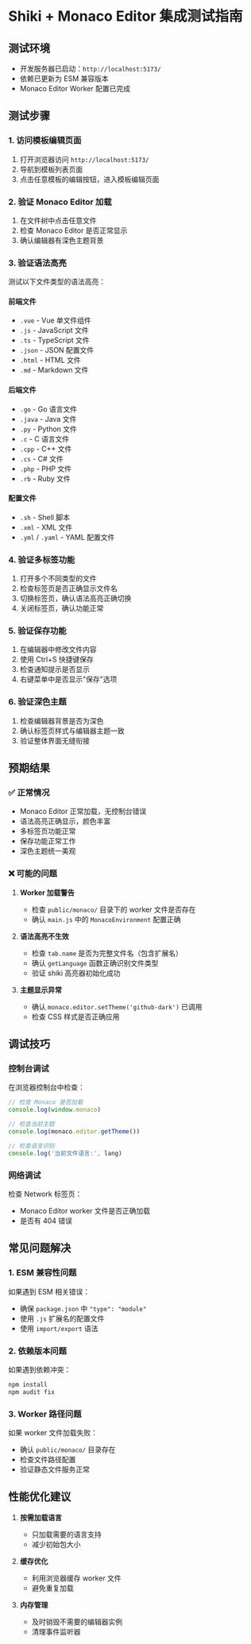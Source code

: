 # Shiki + Monaco Editor 集成测试指南

## 测试环境

- 开发服务器已启动：`http://localhost:5173/`
- 依赖已更新为 ESM 兼容版本
- Monaco Editor Worker 配置已完成

## 测试步骤

### 1. 访问模板编辑页面

1. 打开浏览器访问 `http://localhost:5173/`
2. 导航到模板列表页面
3. 点击任意模板的编辑按钮，进入模板编辑页面

### 2. 验证 Monaco Editor 加载

1. 在文件树中点击任意文件
2. 检查 Monaco Editor 是否正常显示
3. 确认编辑器有深色主题背景

### 3. 验证语法高亮

测试以下文件类型的语法高亮：

#### 前端文件
- `.vue` - Vue 单文件组件
- `.js` - JavaScript 文件
- `.ts` - TypeScript 文件
- `.json` - JSON 配置文件
- `.html` - HTML 文件
- `.md` - Markdown 文件

#### 后端文件
- `.go` - Go 语言文件
- `.java` - Java 文件
- `.py` - Python 文件
- `.c` - C 语言文件
- `.cpp` - C++ 文件
- `.cs` - C# 文件
- `.php` - PHP 文件
- `.rb` - Ruby 文件

#### 配置文件
- `.sh` - Shell 脚本
- `.xml` - XML 文件
- `.yml` / `.yaml` - YAML 配置文件

### 4. 验证多标签功能

1. 打开多个不同类型的文件
2. 检查标签页是否正确显示文件名
3. 切换标签页，确认语法高亮正确切换
4. 关闭标签页，确认功能正常

### 5. 验证保存功能

1. 在编辑器中修改文件内容
2. 使用 Ctrl+S 快捷键保存
3. 检查通知提示是否显示
4. 右键菜单中是否显示"保存"选项

### 6. 验证深色主题

1. 检查编辑器背景是否为深色
2. 确认标签页样式与编辑器主题一致
3. 验证整体界面无缝衔接

## 预期结果

### ✅ 正常情况

- Monaco Editor 正常加载，无控制台错误
- 语法高亮正确显示，颜色丰富
- 多标签页功能正常
- 保存功能正常工作
- 深色主题统一美观

### ❌ 可能的问题

1. **Worker 加载警告**
   - 检查 `public/monaco/` 目录下的 worker 文件是否存在
   - 确认 `main.js` 中的 `MonacoEnvironment` 配置正确

2. **语法高亮不生效**
   - 检查 `tab.name` 是否为完整文件名（包含扩展名）
   - 确认 `getLanguage` 函数正确识别文件类型
   - 验证 shiki 高亮器初始化成功

3. **主题显示异常**
   - 确认 `monaco.editor.setTheme('github-dark')` 已调用
   - 检查 CSS 样式是否正确应用

## 调试技巧

### 控制台调试

在浏览器控制台中检查：

```javascript
// 检查 Monaco 是否加载
console.log(window.monaco)

// 检查当前主题
console.log(monaco.editor.getTheme())

// 检查语言识别
console.log('当前文件语言:', lang)
```

### 网络调试

检查 Network 标签页：
- Monaco Editor worker 文件是否正确加载
- 是否有 404 错误

## 常见问题解决

### 1. ESM 兼容性问题

如果遇到 ESM 相关错误：
- 确保 `package.json` 中 `"type": "module"`
- 使用 `.js` 扩展名的配置文件
- 使用 `import/export` 语法

### 2. 依赖版本问题

如果遇到依赖冲突：
```bash
npm install
npm audit fix
```

### 3. Worker 路径问题

如果 worker 文件加载失败：
- 确认 `public/monaco/` 目录存在
- 检查文件路径配置
- 验证静态文件服务正常

## 性能优化建议

1. **按需加载语言**
   - 只加载需要的语言支持
   - 减少初始包大小

2. **缓存优化**
   - 利用浏览器缓存 worker 文件
   - 避免重复加载

3. **内存管理**
   - 及时销毁不需要的编辑器实例
   - 清理事件监听器 